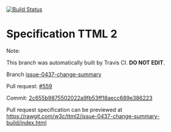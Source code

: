 [![Build Status](https://travis-ci.org/w3c/ttml2.svg?branch=issue-0437-change-summary)](https://travis-ci.org/w3c/ttml2)


# Specification TTML 2


Note:


This branch was automatically built by Travis CI. <b>DO NOT EDIT</b>.


 Branch [issue-0437-change-summary](https://github.com/w3c/ttml2/tree/issue-0437-change-summary)


 Pull request: [#559](https://github.com/w3c/ttml2/pull/559)


 Commit: [2c655b9875502022a9fb53ff18aecc689e386223](https://github.com/w3c/ttml2/commit/2c655b9875502022a9fb53ff18aecc689e386223)

Pull request specification can be previewed at https://rawgit.com/w3c/ttml2/issue-0437-change-summary-build/index.html



